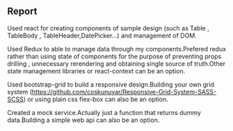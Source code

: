 ## Report

Used react for creating components of sample design (such as Table , TableBody , TableHeader,DatePicker...) and management of DOM.

Used Redux to able to manage data through my components.Prefered redux rather than using state of components for the purpose of preventing props drilling , unnecessary rerendering and obtaining single source of truth.Other state management libraries or react-context can be an option.

Used bootstrap-grid to build a responsive design.Building your own grid system (https://github.com/coskunuyar/Responsive-Grid-System-SASS-SCSS) or using plain css flex-box can also be an option.

Created a mock service.Actually just a function that returns dummy data.Building a simple web api can also be an option.
